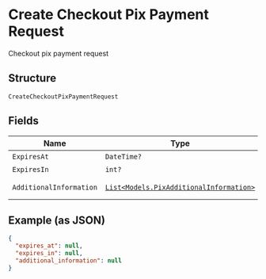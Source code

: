 
# Create Checkout Pix Payment Request

Checkout pix payment request

## Structure

`CreateCheckoutPixPaymentRequest`

## Fields

| Name | Type | Tags | Description |
|  --- | --- | --- | --- |
| `ExpiresAt` | `DateTime?` | Optional | Expires at |
| `ExpiresIn` | `int?` | Optional | Expires in |
| `AdditionalInformation` | [`List<Models.PixAdditionalInformation>`](../../doc/models/pix-additional-information.md) | Optional | Additional information |

## Example (as JSON)

```json
{
  "expires_at": null,
  "expires_in": null,
  "additional_information": null
}
```

